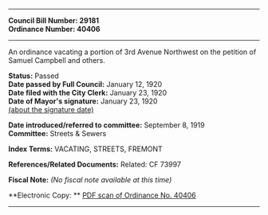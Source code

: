 * * * * *  
  
**Council Bill Number: [](#h0)[](#h2)29181**   
**Ordinance Number: 40406**  
  
* * * * *  
  
An ordinance vacating a portion of 3rd Avenue Northwest on the petition of Samuel Campbell and others.  
  
**Status:** Passed   
**Date passed by Full Council:** January 12, 1920   
**Date filed with the City Clerk:** January 23, 1920   
**Date of Mayor's signature:** January 23, 1920   
[(about the signature date)](/~public/approvaldate.htm)   
  
  
**Date introduced/referred to committee:** September 8, 1919   
**Committee:** Streets & Sewers   
  
**Index Terms:** VACATING, STREETS, FREMONT  
  
**References/Related Documents:** Related: CF 73997  
  
**Fiscal Note:** *(No fiscal note available at this time)*  
  
**Electronic Copy: ** [PDF scan of Ordinance No. 40406](/~archives/Ordinances/Ord_40406.pdf)  
  
* * * * *  
